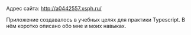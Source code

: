 Адрес сайта: http://a0442557.xsph.ru/

Приложение создавалось в учебных целях для практики Typescript. В нём коротко описано обо мне и моих навыках.
